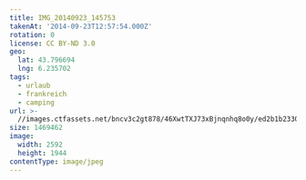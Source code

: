 ```yaml
---
title: IMG_20140923_145753
takenAt: '2014-09-23T12:57:54.000Z'
rotation: 0
license: CC BY-ND 3.0
geo:
  lat: 43.796694
  lng: 6.235702
tags:
  - urlaub
  - frankreich
  - camping
url: >-
  //images.ctfassets.net/bncv3c2gt878/46XwtTXJ73xBjnqnhq8o0y/ed2b1b2330f221b404103a716f89e5d8/img_20140923_145753_27696693964_o
size: 1469462
image:
  width: 2592
  height: 1944
contentType: image/jpeg
---
```


